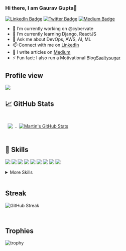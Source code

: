 ### Hi there, I am Gaurav Gupta👋

[![LinkedIn Badge](https://img.shields.io/badge/LinkedIn-Profile-informational?style=flat&logo=linkedin&logoColor=white&color=0D76A8)](https://www.linkedin.com/in/gauravguptagtm/)
[![Twitter Badge](https://img.shields.io/badge/Twitter-Profile-informational?style=flat&logo=twitter&logoColor=white&color=1CA2F1)](https://twitter.com/gauravguptagtm)
[![Medium Badge](https://img.shields.io/badge/Medium-12100E?style=flat&logo=medium&logoColor=white&color=1CA2F1)](https://techq.medium.com)

- 🔭 I’m currently working on @cybervate
- 🌱 I’m currently learning Django, ReactJS 
- 💬 Ask me about DevOps, AWS, AI, ML
- 📫 Connect with me on [LinkedIn][LinkedIN]
- 📝 I write articles on [Medium](https://techq.medium.com)
- ⚡ Fun fact: I also run a Motivational Blog[Saaltysugar][Saaltysugar]


[LinkedIn]: https://linkedin.com/in/gauravguptagtm
[Saaltysugar]: https://saaltysugar.com
[Twitter]: https://twitter.com/gauravguptagtm

## Profile view
![](https://komarev.com/ghpvc/?username=gauravguptagtm)

## &#x1f4c8; GitHub Stats

<br>

<a href="https://github.com/gauravguptagtm">
  <img align="center" style="margin:0.5rem" src="https://github-readme-stats.vercel.app/api/top-langs/?username=gauravguptagtm&hide=html,css&title_color=ffffff&text_color=c9cacc&icon_color=4AB197&bg_color=1A2B34" />
</a>

<a href="https://github.com/gauravguptagtm">
  <img align="center" style="margin:0.5rem" src="https://github-readme-stats.vercel.app/api?username=gauravguptagtm&show_icons=true&line_height=27&count_private=true&title_color=ffffff&text_color=c9cacc&icon_color=4AB097&bg_color=1A2B34" alt="Martin's GitHub Stats" />
</a>

<br>
<br>

## 💼 Skills

![](https://img.shields.io/badge/Amazon_AWS-FF9900?style=for-the-badge&logo=amazonaws&logoColor=white)
![](https://img.shields.io/badge/Terraform-7B42BC?style=for-the-badge&logo=terraform&logoColor=white)
![](https://img.shields.io/badge/Google_Cloud-4285F4?style=for-the-badge&logo=google-cloud&logoColor=white)
![](https://img.shields.io/badge/kubernetes-326ce5.svg?&style=for-the-badge&logo=kubernetes&logoColor=white)
![](https://img.shields.io/badge/Python-FFD43B?style=for-the-badge&logo=python&logoColor=blue)
![](https://img.shields.io/badge/MongoDB-4EA94B?style=for-the-badge&logo=mongodb&logoColor=white)
![](https://img.shields.io/badge/Code-MySQL-informational?style=for-the-badge&logo=MySQL&logoColor=white&color=4AB197)
![](https://img.shields.io/badge/Django-092E20?style=for-the-badge&logo=django&logoColor=green)
![](https://img.shields.io/badge/Linux-FCC624?style=for-the-badge&logo=linux&logoColor=black)

<details>
<summary>More Skills</summary>
<br>

![](https://img.shields.io/badge/C-00599C?style=for-the-badge&logo=c&logoColor=white)
![](https://img.shields.io/badge/C%2B%2B-00599C?style=for-the-badge&logo=c%2B%2B&logoColor=white)
![](https://img.shields.io/badge/HTML5-E34F26?style=for-the-badge&logo=html5&logoColor=white)
![](https://img.shields.io/badge/CSS3-1572B6?style=for-the-badge&logo=css3&logoColor=white)
![](https://img.shields.io/badge/JavaScript-323330?style=for-the-badge&logo=javascript&logoColor=F7DF1E)

<br>

![](https://img.shields.io/badge/Numpy-777BB4?style=for-the-badge&logo=numpy&logoColor=white)
![](https://img.shields.io/badge/Pandas-2C2D72?style=for-the-badge&logo=pandas&logoColor=white)
![](https://img.shields.io/badge/scikit_learn-F7931E?style=for-the-badge&logo=scikit-learn&logoColor=white)
![](https://img.shields.io/badge/TensorFlow-FF6F00?style=for-the-badge&logo=TensorFlow&logoColor=white)

<br>

![](https://img.shields.io/badge/Ansible-000000?style=for-the-badge&logo=ansible&logoColor=white)
![](https://img.shields.io/badge/Tools-Docker-informational?style=flat&logo=docker&logoColor=white&color=4AB197)
![](https://img.shields.io/badge/Tools-NGINX-informational?style=flat&logo=nginx&logoColor=white&color=4AB197)
![](https://img.shields.io/badge/Tools-Jenkins-informational?style=flat&logo=jenkins&logoColor=white&color=4AB197)

</details>

<br>

## Streak
![GitHub Streak](https://github-readme-streak-stats.herokuapp.com/?user=gauravguptagtm)

<br>

## Trophies
![trophy](https://github-profile-trophy.vercel.app/?username=gauravguptagtm)

<br>


